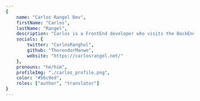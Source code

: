 ```yaml
---
{
	name: "Carlos Rangel Dev",
	firstName: "Carlos",
	lastName: "Rangel",
	description: "Carlos is a FrontEnd developer who visits the BackEnd world occasionally. 🤖\nHe is starting his adventure with code and looking to contribute to interesting projects and connect with people through coding and books. 🧙‍♂️\nHe likes to write for his blog, write short fiction, code, and spend time with his family.",
	socials: {
		twitter: "CarlosRanghul",
		github: "ThorondorManwe",
        website: "https://carlosrangel.net/"
	},
	pronouns: "he/him",
	profileImg: "./carlos_profile.png",
	color: "#56c9ed",
	roles: ["author", "translator"]
}
---
```

